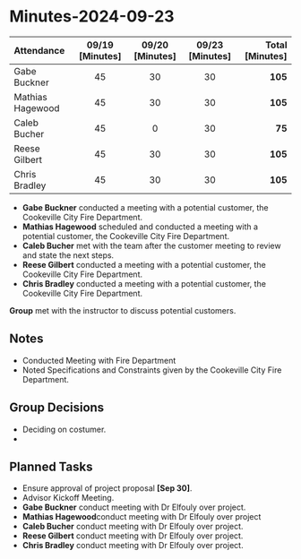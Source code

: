 # Minutes-2024-09-23

| Attendance       | 09/19 [Minutes] | 09/20 [Minutes] | 09/23 [Minutes]    |  Total [Minutes]  |
| :----            | :----:          | :----:          |  :----:            | ----:             |
| Gabe Buckner     | 45              | 30              |  30                | **105**           |
| Mathias Hagewood | 45              | 30              |  30                | **105**           | 
| Caleb Bucher     | 45              | 0               |  30                | **75**            |
| Reese Gilbert    | 45              | 30              |  30                | **105**           |
| Chris Bradley    | 45              | 30              |  30                | **105**           |   

- **Gabe Buckner** conducted a meeting with a potential customer, the Cookeville City Fire Department.  
- **Mathias Hagewood** scheduled and conducted a meeting with a potential customer, the Cookeville City Fire Department.
- **Caleb Bucher** met with the team after the customer meeting to review and state the next steps.
- **Reese Gilbert** conducted a meeting with a potential customer, the Cookeville City Fire Department.
- **Chris Bradley** conducted a meeting with a potential customer, the Cookeville City Fire Department.
    
**Group** met with the instructor to discuss potential customers.  

## Notes 
- Conducted Meeting with Fire Department 
- Noted Specifications and Constraints given by the Cookeville City Fire Department.

## Group Decisions
- Deciding on costumer.
-

## Planned Tasks
- Ensure approval of project proposal **[Sep 30]**.
- Advisor Kickoff Meeting.
- **Gabe Buckner** conduct meeting with Dr Elfouly over project.  
- **Mathias Hagewood**conduct meeting with Dr Elfouly over project
- **Caleb Bucher** conduct meeting with Dr Elfouly over project.
- **Reese Gilbert** conduct meeting with Dr Elfouly over project.
- **Chris Bradley** conduct meeting with Dr Elfouly over project.

